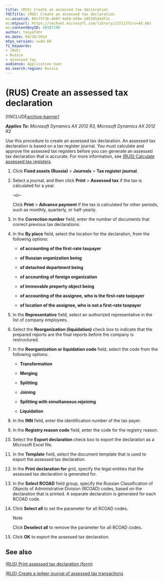 ```yaml
---
title: (RUS) Create an assessed tax declaration
TOCTitle: (RUS) Create an assessed tax declaration
ms:assetid: 09c73f3b-db8f-4e69-bf0e-285345d4df1c
ms:mtpsurl: https://technet.microsoft.com/library/JJ711371(v=AX.60)
ms:contentKeyID: 49387190
author: tonyafehr
ms.date: 04/18/2014
mtps_version: v=AX.60
f1_keywords:
- (RUS)
- Russia
- assessed tax
audience: Application User
ms.search.region: Russia
---
```


# (RUS) Create an assessed tax declaration 


[!INCLUDE[archive-banner](includes/archive-banner.md)]


_**Applies To:** Microsoft Dynamics AX 2012 R3, Microsoft Dynamics AX 2012 R2_

Use this procedure to create an assessed tax declaration. An assessed tax declaration is based on a tax register journal. You must calculate and approve the assessed tax registers before you can generate an assessed tax declaration that is accurate. For more information, see [(RUS) Calculate assessed tax registers](rus-calculate-assessed-tax-registers.md).

1.  Click **Fixed assets (Russia)** \> **Journals** \> **Tax register journal**.

2.  Select a journal, and then click **Print** \> **Assessed tax** if the tax is calculated for a year.
    
    –or–
    
    Click **Print** \> **Advance payment** if the tax is calculated for other periods, such as monthly, quarterly, or half-yearly.

3.  In the **Correction number** field, enter the number of documents that correct previous tax declarations.

4.  In the **By place** field, select the location for the declaration, from the following options:
    
      - **of accounting of the first-rate taxpayer**
    
      - **of Russian organization being**
    
      - **of detached department being**
    
      - **of accounting of foreign organization**
    
      - **of immovable property object being**
    
      - **of accounting of the assignee, who is the first-rate taxpayer**
    
      - **of location of the assignee, who is not a first-rate taxpayer**

5.  In the **Representative** field, select an authorized representative in the list of company employees.

6.  Select the **Reorganization (liquidation)** check box to indicate that the prepared reports are the final reports before the company is restructured.

7.  In the **Reorganization or liquidation code** field, select the code from the following options:
    
      - **Transformation**
    
      - **Merging**
    
      - **Splitting**
    
      - **Joining**
    
      - **Splitting with simultaneous rejoining**
    
      - **Liquidation**

8.  In the **INN** field, enter the identification number of the tax payer.

9.  In the **Registry reason code** field, enter the code for the registry reason.

10. Select the **Export declaration** check box to export the declaration as a Microsoft Excel file.

11. In the **Template** field, select the document template that is used to export the assessed tax declaration.

12. In the **Print declaration for** grid, specify the legal entities that the assessed tax declaration is generated for.

13. In the **Select RCOAD** field group, specify the Russian Classification of Objects of Administrative Division (RCOAD) codes, based on the declaration that is printed. A separate declaration is generated for each RCOAD code.

14. Click **Select all** to set the parameter for all RCOAD codes.
    

    > [!NOTE]
    > <P>Click <STRONG>Deselect all</STRONG> to remove the parameter for all RCOAD codes.</P>



15. Click **OK** to export the assessed tax declaration.

## See also

[(RUS) Print assessed tax declaration (form)](https://technet.microsoft.com/library/jj711475\(v=ax.60\))

[(RUS) Create a ledger journal of assessed tax transactions](rus-create-a-ledger-journal-of-assessed-tax-transactions.md)

  



